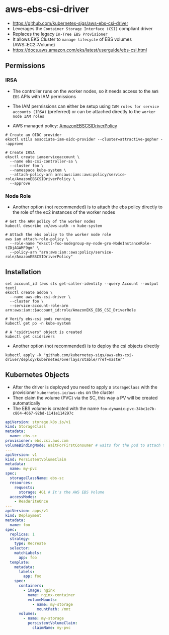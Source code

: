 # aws-ebs-csi-driver

- <https://github.com/kubernetes-sigs/aws-ebs-csi-driver>
- Leverages the `Container Storage Interface (CSI)` compliant driver
- Replaces the legacy `In-Tree EBS Provisioner`
- It allows EKS Cluster to `manage lifecycle` of EBS volumes (AWS::EC2::Volume)
- <https://docs.aws.amazon.com/eks/latest/userguide/ebs-csi.html>

## Permissions

### IRSA

- The controller runs on the worker nodes, so it needs access to the `AWS EBS` APIs with IAM permissions
- The IAM permissions can either be setup using `IAM roles for service accounts (IRSA)` (preferred) or can be attached directly to the `worker node IAM roles`

- AWS managed policy: [AmazonEBSCSIDriverPolicy](https://docs.aws.amazon.com/aws-managed-policy/latest/reference/AmazonEBSCSIDriverPolicy.html)

```shell
# Create an OIDC provider
eksctl utils associate-iam-oidc-provider --cluster=attractive-gopher --approve

# Create IRSA
eksctl create iamserviceaccount \
  --name ebs-csi-controller-sa \
  --cluster foo \
  --namespace kube-system \
  --attach-policy-arn arn:aws:iam::aws:policy/service-role/AmazonEBSCSIDriverPolicy \
  --approve
```

### Node Role

- Another option (not recommended) is to attach the ebs policy directly to the role of the ec2 instances of the worker nodes

```shell
# Get the ARN policy of the worker nodes
kubectl describe cm/aws-auth -n kube-system

# Attach the ebs policy to the worker node role
aws iam attach-role-policy \
  --role-name "eksctl-foo-nodegroup-my-node-gro-NodeInstanceRole-tZDjAGAMF9gm" \
  --policy-arn "arn:aws:iam::aws:policy/service-role/AmazonEBSCSIDriverPolicy"
```

## Installation

```shell
set account_id (aws sts get-caller-identity --query Account --output text)
eksctl create addon \
  --name aws-ebs-csi-driver \
  --cluster foo \
  --service-account-role-arn arn:aws:iam::$account_id:role/AmazonEKS_EBS_CSI_DriverRole
```

```shell
# Verify ebs-csi pods running
kubectl get po -n kube-system

# A "csidrivers" object is created
kubectl get csidrivers
```

- Another option (not recommended) is to deploy the csi objects directly

```shell
kubectl apply -k "github.com/kubernetes-sigs/aws-ebs-csi-driver/deploy/kubernetes/overlays/stable/?ref=master"
```

## Kubernetes Objects

- After the driver is deployed you need to apply a `StorageClass` with the provisioner `kubernetes.io/aws-ebs` on the cluster
- Then claim the volume (PVC) via the SC, this way a PV will be created automatically
- The EBS volume is created with the name `foo-dynamic-pvc-34bc1e7b-c864-4667-92bd-1141e114297c`

```yaml
apiVersion: storage.k8s.io/v1
kind: StorageClass
metadata:
  name: ebs-sc
provisioner: ebs.csi.aws.com
volumeBindingMode: WaitForFirstConsumer # waits for the pod to attach the volume for creating it
---
apiVersion: v1
kind: PersistentVolumeClaim
metadata:
  name: my-pvc
spec:
  storageClassName: ebs-sc
  resources:
    requests:
      storage: 4Gi # It's the AWS EBS Volume
  accessModes:
    - ReadWriteOnce
---
apiVersion: apps/v1
kind: Deployment
metadata:
  name: foo
spec:
  replicas: 1
  strategy:
    type: Recreate
  selector:
    matchLabels:
      app: foo
  template:
    metadata:
      labels:
        app: foo
    spec:
      containers:
        - image: nginx
          name: nginx-container
          volumeMounts:
            - name: my-storage
              mountPath: /mnt
      volumes:
        - name: my-storage
          persistentVolumeClaim:
            claimName: my-pvc
```
